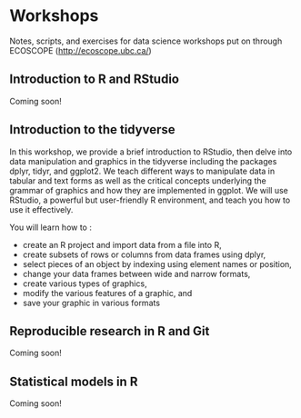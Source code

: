 # Workshops
Notes, scripts, and exercises for data science workshops put on through ECOSCOPE (http://ecoscope.ubc.ca/)

## Introduction to R and RStudio
Coming soon!

## Introduction to the tidyverse
In this workshop, we provide a brief introduction to RStudio, then delve into data manipulation and graphics in the tidyverse including the packages dplyr, tidyr, and ggplot2. We teach different ways to manipulate data in tabular and text forms as well as the critical concepts underlying the grammar of graphics and how they are implemented in ggplot. We will use RStudio, a powerful but user-friendly R environment, and teach you how to use it effectively.

You will learn how to :

* create an R project and import data from a file into R,
* create subsets of rows or columns from data frames using dplyr,
* select pieces of an object by indexing using element names or position,
* change your data frames between wide and narrow formats,
* create various types of graphics,
* modify the various features of a graphic, and
* save your graphic in various formats

## Reproducible research in R and Git
Coming soon!

## Statistical models in R
Coming soon!
